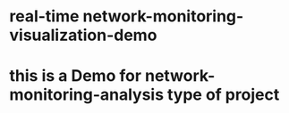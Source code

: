 # real-time network-monitoring-visualization-demo
# this is a Demo for network-monitoring-analysis type of project
